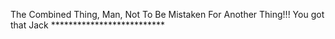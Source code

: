 The Combined Thing, Man, Not To Be Mistaken For Another Thing!!! You got that Jack **************************
